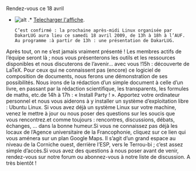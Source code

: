 
 Rendez-vous ce 18 avril
* ![alt](https://raw.github.com/Dakarlug/site-datas/master/datas/affiche-apres-midi-linux-18-avril-2009.png "") .*  [Telecharger l'affiche](https://raw.github.com/Dakarlug/site-datas/master/datas/affiche-apres-midi-linux-18-avril-2009.pdf "").
    
      C’est confirmé : la prochaine après-midi Linux organisée par DakarLUG aura lieu ce samedi 18 avril 2009, de 13h à 18h à l’AUF. Au programme :à partir de 13h : une présentation de DakarLUG.
Après tout, on ne s’est jamais vraiment présenté ! Les membres actifs
de l’équipe seront là ; nous vous présenterons les outils et les
ressources disponibles et nous discuterons de l’avenir… avec vous !15h : découverte de LaTeX. Pour ceux qui ne
connaissent pas (encore) ce logiciel de composition de documents, nous
ferons une démonstration de ses possibilités. Nous irons de la
rédaction d’un simple document à celle d’un livre, en passant par la
rédaction scientifique, les transparents, les formules de maths, etc.de 14h à 17h : « Install Party ! ». Apportez votre
ordinateur personnel et nous vous aiderons à y installer un système
d’exploitation libre : Ubuntu Linux. Si vous avez déjà un système Linux
sur votre machine, venez le mettre à jour ou nous poser des questions
sur les soucis que vous rencontrez.et comme toujours : rencontres, discussions, débats, échanges, … dans la bonne humeur.Si vous ne connaissez pas déjà les locaux de l’Agence universitaire de la Francophonie, cliquez sur ce lien qui vous aménera sur un plan Google Maps. Il s’agit d’un grand espace au niveau de la Corniche ouest, derrière l’ESP, vers le Terrou-bi ; c’est assez simple d’accès.Si vous avez des questions à nous poser avant de venir, rendez-vous sur notre forum ou abonnez-vous à notre liste de discussion. A très bientôt !
    
    
    



    



    



    



    



    



 
    
     